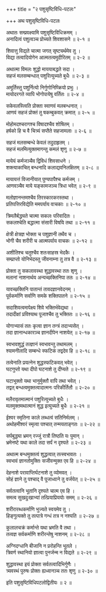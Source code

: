 +++
title = "२ पशुसृष्टिविधि-पटलः"

+++
अथ पशुसृष्टिविधि-पटलः  
  
अथातः सम्प्रवक्ष्यामि पशुसृष्टिविधिक्रमम् ।  
अनादित्वं पशुत्वञ्च प्रोच्यते शिवशासने ॥ २-१ ॥  
  
शिवात्तु विद्यते चात्मा जगत् सृष्ट्यर्थमेव तु ।  
विद्या तत्वादियोगेन आत्मतत्वमुदीरितम् ॥ २-२ ॥  
  
अथात्मा विमलः शुद्धो माययाबद्धते सदा ।  
सहजं मलसम्बन्धात् पशुरित्युच्यते बुधैः ॥ २-३ ॥  
  
अमूर्तिस्तु पशुर्नित्यो निर्गुणोनिष्क्रियो प्रभुः ।  
मायोदरगते व्यापि भोगोपायेषु वर्तितः ॥ २-४ ॥  
  
सकेवलस्त्विति प्रोक्ता स्वाणवं मलबन्धनात् ।  
आणवं सहजं प्रोक्तं तु षकम्बुकवत् क्रमात् ॥ २-५ ॥  
  
मोहोमदश्चरागश्च विषादश्चैव शोषितम् ।  
हर्षको हि च वै चित्र्यं सप्तैते सहजामलाः ॥ २-६ ॥  
  
सहजं मलसम्बन्धे केवलं तदुदाहृतम् ।  
सहजं मलमित्युक्तमागन्तु कमलं शृणु ॥ २-७ ॥  
  
मायेयं कर्मजञ्चैव द्विविधं शिवसाधने ।  
शक्त्याकाचित् बन्धनादि कलाद्यवनिलक्षितम् ॥ २-८ ॥  
  
मायायत्तं विजानीयात् पुण्यपापैश्च कर्मजम् ।  
आणवञ्चैव माये यङ्कामजञ्च त्रिधा भवेत् ॥ २-९ ॥  
  
मलोज्ञानन्तमश्चैव तिरस्कारकरस्तथा ।  
प्रतिपत्तिरविद्येति ममपर्याय वाचकाः ॥ २-१० ॥  
  
त्रिमलैर्बद्ध्यते चात्मा सकलः परिवादितः ।  
सकलश्चेति बद्धात्मा संसारी विषयि तथा ॥ २-११ ॥  
  
क्षेत्री क्षेत्रज्ञ भोक्ता च पशुज्ञानी तथैव च ।  
भोगी चैव शरीरी च आत्मपर्याय वाचकः ॥ २-१२ ॥  
  
अशीतिश्च चतुश्चैव शतःसाहस्र भेदकैः ।  
सम्प्राप्तो योनिभेदस्तु जीवनाम्ना तु तत्र वै ॥ २-१३ ॥  
  
प्रोक्ता तु सकलावस्था शुद्धावस्था ततः शृणु ।  
मलानां नाशनार्थय अन्यच्छक्तिनिपा ततः ॥ २-१४ ॥  
  
यावच्छक्तिनि पातान्तं तावदज्ञानवेदनम् ।  
पूर्वकर्माणि सर्वाणि समके शक्तिपातने ॥ २-१५ ॥  
  
सदाशिवत्वमापेक्ष्य शिवे भक्तिर्भवेद्यथा ।  
तदादीक्षां प्रविश्याथ पूजाश्चैव तु भक्तितः ॥ २-१६ ॥  
  
योगाभ्यासं ततः कृत्वा ज्ञान तन्त्रं तदाभ्यसेत् ।  
तदा ज्ञानान्धकारञ्च ज्ञानदीपेन नाशयेत् ॥ २-१७ ॥  
  
स्वभावशुद्धं तत्ज्ञानं स्वभावन्तु तथामलम् ।  
श्यामनीलादि सम्बन्धे स्फटिकं तद्वदेव हि ॥ २-१८ ॥  
  
तत्वेनाति प्रयत्नेन शुद्धस्फटिकवत् भवेत् ।  
घटगुप्तो यथा दीपो घटनाशे तु दीप्यते ॥ २-१९ ॥  
  
घटाभूक्तो यथा भानुर्मुक्तौ वापि तथा भवेत् ।  
तद्वत् बन्धत्वमुक्तत्वादात्मनः परिकीर्तितौ ॥ २-२० ॥  
  
मलैरावृतमात्मानं पशुरित्युच्यते बुधैः ।  
मलमुक्तमथात्मानं शुद्ध इत्युच्यते बुधैः ॥ २-२१ ॥  
  
ईश्वर स्मृतिना काले लब्धत्वं सतिनिर्मलम् ।  
अथोहमीश्वरं स्मृत्वा पश्चात् तन्मयताङ्गतः ॥ २-२२ ॥  
  
सर्पबुद्ध्या भ्रमन् रज्जुं रात्रौ तिष्ठति यः पुमान् ।  
भ्रमेनष्टे यथा काले तदा सर्पं न दृश्यते ॥ २-२३ ॥  
  
अथात्म बन्धमुक्तत्वं शुद्धत्वात् तत्स्वभावतः ।  
स्वभावं ज्ञानतोमुक्तिः सजीवन्मुक्त एव हि ॥ २-२४ ॥  
  
देहनाशे परावाप्तिर्घटनाशे तु व्योमवत् ।  
सोहं ज्ञाने तु पश्चाद् वै पूजाध्वाने तु वर्जयेत् ॥ २-२५ ॥  
  
सर्वतत्वानि भूतानि दृश्यते चात्म एव हि ।  
समत्व सुखदुःखाभ्यां तत्प्रियाप्रिययोः समम् ॥ २-२६ ॥  
  
शरीरारब्धकर्माणि भुज्यते स्वयमेव तु ।  
हिङ्गुत्यक्ते तु तत्पात्रे गन्धं तत्र न नश्यति ॥ २-२७ ॥  
  
कुलालचक्रं कर्मान्ते यथा भ्रमति वै तथा ।  
तत्वज्ञ सर्वकर्माणि शरीरन्तेषु नाशनम् ॥ २-२८ ॥  
  
अग्निदग्धानि बीजानि न प्ररोहन्ति भूतले ।  
त्रिवर्ण स्थानियो ज्ञात्वा पुनर्जन्म न विद्यते ॥ २-२९ ॥  
  
शुद्धावस्था इयं प्रोक्ता सर्वतत्वादिभिर्गुणैः ।  
त्र्यवस्थं पुरुषः प्रोक्तः ह्यध्वानञ्च ततः शृणु ॥ २-३० ॥  
  
इति पशुसृष्टिविधिपटलोद्वितीयः ॥ २ ॥  
  
  
